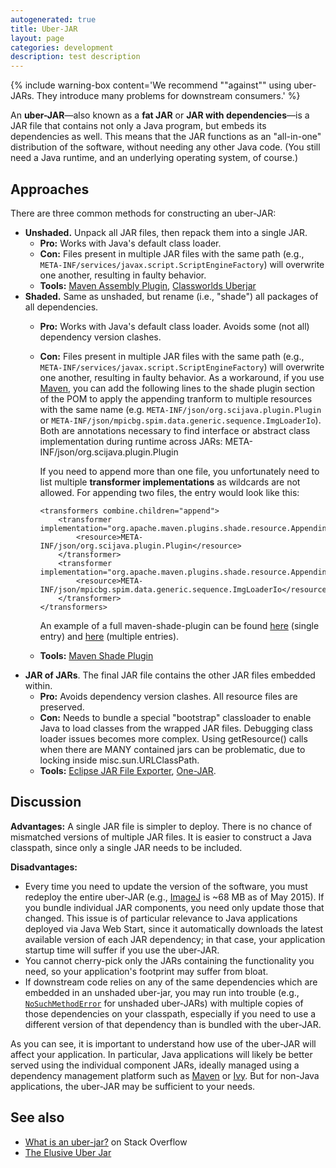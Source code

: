 ```yaml
---
autogenerated: true
title: Uber-JAR
layout: page
categories: development
description: test description
---
```

{% include warning-box content='We recommend ""against"" using uber-JARs. They introduce many problems for downstream consumers.' %}

An **uber-JAR**—also known as a **fat JAR** or **JAR with dependencies**—is a JAR file that contains not only a Java program, but embeds its dependencies as well. This means that the JAR functions as an "all-in-one" distribution of the software, without needing any other Java code. (You still need a Java runtime, and an underlying operating system, of course.)



Approaches
----------

There are three common methods for constructing an uber-JAR:

-   **Unshaded.** Unpack all JAR files, then repack them into a single JAR.
    -   **Pro:** Works with Java's default class loader.
    -   **Con:** Files present in multiple JAR files with the same path (e.g., `META-INF/services/javax.script.ScriptEngineFactory`) will overwrite one another, resulting in faulty behavior.
    -   **Tools:** [Maven Assembly Plugin](http://maven.apache.org/plugins/maven-assembly-plugin/), [Classworlds Uberjar](http://classworlds.codehaus.org/uberjar.html)
-   **Shaded.** Same as unshaded, but rename (i.e., "shade") all packages of all dependencies.
    -   **Pro:** Works with Java's default class loader. Avoids some (not all) dependency version clashes.
    -   **Con:** Files present in multiple JAR files with the same path (e.g., `META-INF/services/javax.script.ScriptEngineFactory`) will overwrite one another, resulting in faulty behavior. As a workaround, if you use [Maven](Maven), you can add the following lines to the shade plugin section of the POM to apply the appending tranform to multiple resources with the same name (e.g. `META-INF/json/org.scijava.plugin.Plugin` or `META-INF/json/mpicbg.spim.data.generic.sequence.ImgLoaderIo`). Both are annotations necessary to find interface or abstract class implementation during runtime across JARs:
            <transformers combine.children="append">
              <transformer implementation="org.apache.maven.plugins.shade.resource.AppendingTransformer">
                <resource>META-INF/json/org.scijava.plugin.Plugin</resource>
              </transformer>
            </transformers>

        If you need to append more than one file, you unfortunately need to list multiple **transformer implementations** as wildcards are not allowed. For appending two files, the entry would look like this:

            <transformers combine.children="append">
                <transformer implementation="org.apache.maven.plugins.shade.resource.AppendingTransformer">
                    <resource>META-INF/json/org.scijava.plugin.Plugin</resource>
                </transformer>
                <transformer implementation="org.apache.maven.plugins.shade.resource.AppendingTransformer">
                    <resource>META-INF/json/mpicbg.spim.data.generic.sequence.ImgLoaderIo</resource>
                </transformer>
            </transformers>

        An example of a full maven-shade-plugin can be found [here](https://github.com/PreibischLab/multiview-reconstruction/blob/96d0f417638dab108f942e49ffa26024b48053f0/pom.xml#L271) (single entry) and [here](https://github.com/PreibischLab/BigStitcher/blob/eb1cc4af404ae83715135894920ed9c3b5e42385/pom.xml#L208) (multiple entries).
    -   **Tools:** [Maven Shade Plugin](http://maven.apache.org/plugins/maven-shade-plugin/)
-   **JAR of JARs**. The final JAR file contains the other JAR files embedded within.
    -   **Pro:** Avoids dependency version clashes. All resource files are preserved.
    -   **Con:** Needs to bundle a special "bootstrap" classloader to enable Java to load classes from the wrapped JAR files. Debugging class loader issues becomes more complex. Using getResource() calls when there are MANY contained jars can be problematic, due to locking inside misc.sun.URLClassPath.
    -   **Tools:** [Eclipse JAR File Exporter](http://help.eclipse.org/luna/index.jsp?topic=%2Forg.eclipse.jdt.doc.user%2Freference%2Fref-export-jar.htm), [One-JAR](http://one-jar.sourceforge.net/).

Discussion
----------

**Advantages:** A single JAR file is simpler to deploy. There is no chance of mismatched versions of multiple JAR files. It is easier to construct a Java classpath, since only a single JAR needs to be included.

**Disadvantages:**

-   Every time you need to update the version of the software, you must redeploy the entire uber-JAR (e.g., [ImageJ](ImageJ) is \~68 MB as of May 2015). If you bundle individual JAR components, you need only update those that changed. This issue is of particular relevance to Java applications deployed via Java Web Start, since it automatically downloads the latest available version of each JAR dependency; in that case, your application startup time will suffer if you use the uber-JAR.
-   You cannot cherry-pick only the JARs containing the functionality you need, so your application's footprint may suffer from bloat.
-   If downstream code relies on any of the same dependencies which are embedded in an unshaded uber-jar, you may run into trouble (e.g., [`NoSuchMethodError`](Troubleshooting#NoSuchMethodError_or_NoClassDefFoundError) for unshaded uber-JARs) with multiple copies of those dependencies on your classpath, especially if you need to use a different version of that dependency than is bundled with the uber-JAR.

As you can see, it is important to understand how use of the uber-JAR will affect your application. In particular, Java applications will likely be better served using the individual component JARs, ideally managed using a dependency management platform such as [Maven](http://maven.apache.org/) or [Ivy](http://ant.apache.org/ivy/). But for non-Java applications, the uber-JAR may be sufficient to your needs.

See also
--------

-   [What is an uber-jar?](http://stackoverflow.com/q/11947037) on Stack Overflow
-   [The Elusive Uber Jar](http://dig.floatingsun.net/the-elusive-uber-jar/)

